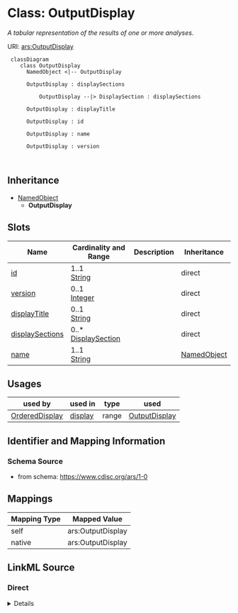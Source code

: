 # Class: OutputDisplay


_A tabular representation of the results of one or more analyses._





URI: [ars:OutputDisplay](https://www.cdisc.org/ars/1-0/OutputDisplay)



```mermaid
 classDiagram
    class OutputDisplay
      NamedObject <|-- OutputDisplay
      
      OutputDisplay : displaySections
        
          OutputDisplay --|> DisplaySection : displaySections
        
      OutputDisplay : displayTitle
        
      OutputDisplay : id
        
      OutputDisplay : name
        
      OutputDisplay : version
        
      
```





## Inheritance
* [NamedObject](NamedObject.md)
    * **OutputDisplay**



## Slots

| Name | Cardinality and Range | Description | Inheritance |
| ---  | --- | --- | --- |
| [id](id.md) | 1..1 <br/> [String](String.md) |  | direct |
| [version](version.md) | 0..1 <br/> [Integer](Integer.md) |  | direct |
| [displayTitle](displayTitle.md) | 0..1 <br/> [String](String.md) |  | direct |
| [displaySections](displaySections.md) | 0..* <br/> [DisplaySection](DisplaySection.md) |  | direct |
| [name](name.md) | 1..1 <br/> [String](String.md) |  | [NamedObject](NamedObject.md) |





## Usages

| used by | used in | type | used |
| ---  | --- | --- | --- |
| [OrderedDisplay](OrderedDisplay.md) | [display](display.md) | range | [OutputDisplay](OutputDisplay.md) |






## Identifier and Mapping Information







### Schema Source


* from schema: https://www.cdisc.org/ars/1-0





## Mappings

| Mapping Type | Mapped Value |
| ---  | ---  |
| self | ars:OutputDisplay |
| native | ars:OutputDisplay |





## LinkML Source

<!-- TODO: investigate https://stackoverflow.com/questions/37606292/how-to-create-tabbed-code-blocks-in-mkdocs-or-sphinx -->

### Direct

<details>
```yaml
name: OutputDisplay
description: A tabular representation of the results of one or more analyses.
from_schema: https://www.cdisc.org/ars/1-0
rank: 1000
is_a: NamedObject
slots:
- id
- version
- displayTitle
- displaySections

```
</details>

### Induced

<details>
```yaml
name: OutputDisplay
description: A tabular representation of the results of one or more analyses.
from_schema: https://www.cdisc.org/ars/1-0
rank: 1000
is_a: NamedObject
attributes:
  id:
    name: id
    from_schema: https://www.cdisc.org/ars/1-0
    rank: 1000
    identifier: true
    alias: id
    owner: OutputDisplay
    domain_of:
    - ReportingEvent
    - AnalysisCategorization
    - AnalysisCategory
    - Analysis
    - AnalysisMethod
    - Operation
    - ReferencedOperationRelationship
    - Output
    - OutputDisplay
    - DisplaySubSection
    - AnalysisSet
    - GroupingFactor
    - Group
    - DataSubset
    - ReferenceDocument
    - TerminologyExtension
    - SponsorTerm
    range: string
    required: true
  version:
    name: version
    from_schema: https://www.cdisc.org/ars/1-0
    rank: 1000
    alias: version
    owner: OutputDisplay
    domain_of:
    - ReportingEvent
    - Analysis
    - Output
    - OutputDisplay
    range: integer
  displayTitle:
    name: displayTitle
    from_schema: https://www.cdisc.org/ars/1-0
    rank: 1000
    alias: displayTitle
    owner: OutputDisplay
    domain_of:
    - OutputDisplay
    range: string
  displaySections:
    name: displaySections
    from_schema: https://www.cdisc.org/ars/1-0
    rank: 1000
    multivalued: true
    alias: displaySections
    owner: OutputDisplay
    domain_of:
    - OutputDisplay
    range: DisplaySection
    inlined: true
    inlined_as_list: true
  name:
    name: name
    from_schema: https://www.cdisc.org/ars/1-0
    rank: 1000
    alias: name
    owner: OutputDisplay
    domain_of:
    - NamedObject
    range: string
    required: true

```
</details>